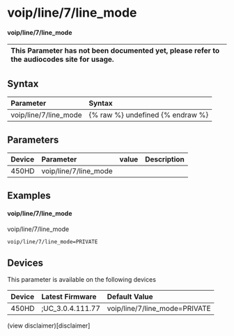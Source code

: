 ﻿---
description: voip/line/7/line_mode
search:
    keywords: ['voip','line','7','line_mode']
---

# voip/line/7/line_mode

#### voip/line/7/line_mode


| This Parameter has not been documented yet, please refer to the audiocodes site for usage.  |
| :--- |

## Syntax
| Parameter | Syntax |
| :--- | :--- |
|voip/line/7/line_mode | {% raw %} undefined {% endraw %} |

## Parameters
|Device|Parameter|value|Description|
|:---|:---|:---|:---|
| 450HD | voip/line/7/line_mode |  |  |

## Examples
#### voip/line/7/line_mode

voip/line/7/line_mode

```
voip/line/7/line_mode=PRIVATE
```

## Devices
This parameter is available on the following devices

| Device | Latest Firmware | Default Value |
|:---|:---|:---|
| 450HD | ;UC_3.0.4.111.77 | voip/line/7/line_mode=PRIVATE 

(view disclaimer)[disclaimer]
